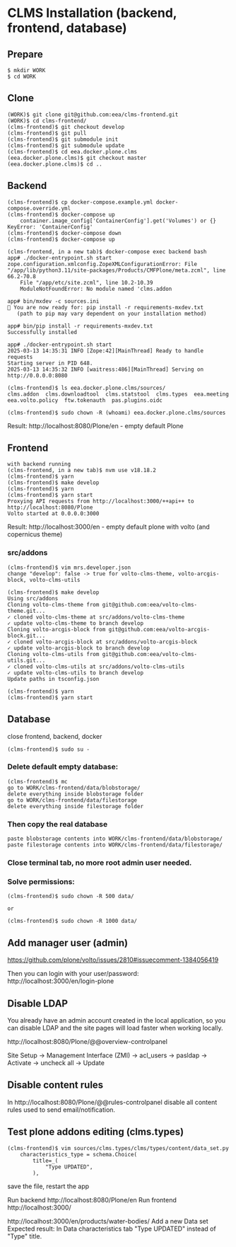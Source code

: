 # CLMS Installation (backend, frontend, database)
## Prepare
```
$ mkdir WORK
$ cd WORK
```
## Clone
```
(WORK)$ git clone git@github.com:eea/clms-frontend.git
(WORK)$ cd clms-frontend/
(clms-frontend)$ git checkout develop
(clms-frontend)$ git pull
(clms-frontend)$ git submodule init
(clms-frontend)$ git submodule update
(clms-frontend)$ cd eea.docker.plone.clms
(eea.docker.plone.clms)$ git checkout master
(eea.docker.plone.clms)$ cd ..
```

## Backend
```
(clms-frontend)$ cp docker-compose.example.yml docker-compose.override.yml
(clms-frontend)$ docker-compose up
    container.image_config['ContainerConfig'].get('Volumes') or {}
KeyError: 'ContainerConfig'
(clms-frontend)$ docker-compose down
(clms-frontend)$ docker-compose up

(clms-frontend, in a new tab)$ docker-compose exec backend bash
app# ./docker-entrypoint.sh start
zope.configuration.xmlconfig.ZopeXMLConfigurationError: File "/app/lib/python3.11/site-packages/Products/CMFPlone/meta.zcml", line 66.2-70.8
    File "/app/etc/site.zcml", line 10.2-10.39
    ModuleNotFoundError: No module named 'clms.addon

app# bin/mxdev -c sources.ini
🎂 You are now ready for: pip install -r requirements-mxdev.txt
   (path to pip may vary dependent on your installation method)
   
app# bin/pip install -r requirements-mxdev.txt
Successfully installed

app# ./docker-entrypoint.sh start
2025-03-13 14:35:31 INFO [Zope:42][MainThread] Ready to handle requests
Starting server in PID 648.
2025-03-13 14:35:32 INFO [waitress:486][MainThread] Serving on http://0.0.0.0:8080

(clms-frontend)$ ls eea.docker.plone.clms/sources/
clms.addon  clms.downloadtool  clms.statstool  clms.types  eea.meeting  eea.volto.policy  ftw.tokenauth  pas.plugins.oidc

(clms-frontend)$ sudo chown -R (whoami) eea.docker.plone.clms/sources
```
Result: http://localhost:8080/Plone/en - empty default Plone

## Frontend
```
with backend running
(clms-frontend, in a new tab)$ nvm use v18.18.2
(clms-frontend)$ yarn
(clms-frontend)$ make develop
(clms-frontend)$ yarn
(clms-frontend)$ yarn start
Proxying API requests from http://localhost:3000/++api++ to http://localhost:8080/Plone
Volto started at 0.0.0.0:3000
```
Result: http://localhost:3000/en - empty default plone with volto (and copernicus theme)

### src/addons
```
(clms-frontend)$ vim mrs.developer.json
change "develop": false -> true for volto-clms-theme, volto-arcgis-block, volto-clms-utils

(clms-frontend)$ make develop
Using src/addons
Cloning volto-clms-theme from git@github.com:eea/volto-clms-theme.git...
✓ cloned volto-clms-theme at src/addons/volto-clms-theme
✓ update volto-clms-theme to branch develop
Cloning volto-arcgis-block from git@github.com:eea/volto-arcgis-block.git...
✓ cloned volto-arcgis-block at src/addons/volto-arcgis-block
✓ update volto-arcgis-block to branch develop
Cloning volto-clms-utils from git@github.com:eea/volto-clms-utils.git...
✓ cloned volto-clms-utils at src/addons/volto-clms-utils
✓ update volto-clms-utils to branch develop
Update paths in tsconfig.json

(clms-frontend)$ yarn
(clms-frontend)$ yarn start
```

## Database
close frontend, backend, docker
```
(clms-frontend)$ sudo su -
```

### Delete default empty database:
```
(clms-frontend)$ mc
go to WORK/clms-frontend/data/blobstorage/
delete everything inside blobstorage folder
go to WORK/clms-frontend/data/filestorage
delete everything inside filestorage folder
```

### Then copy the real database
```
paste blobstorage contents into WORK/clms-frontend/data/blobstorage/
paste filestorage contents into WORK/clms-frontend/data/filestorage/
```

### Close terminal tab, no more root admin user needed.

### Solve permissions:
```
(clms-frontend)$ sudo chown -R 500 data/

or

(clms-frontend)$ sudo chown -R 1000 data/
```

## Add manager user (admin)

https://github.com/plone/volto/issues/2810#issuecomment-1384056419

Then you can login with your user/password: http://localhost:3000/en/login-plone

## Disable LDAP

You already have an admin account created in the local application, so you can disable LDAP and the site pages will load faster when working locally.

http://localhost:8080/Plone/@@overview-controlpanel

Site Setup -> Management Interface (ZMI) -> acl_users -> pasldap -> Activate -> uncheck all -> Update

## Disable content rules

In http://localhost:8080/Plone/@@rules-controlpanel disable all content rules used to send email/notification.

## Test plone addons editing (clms.types)
```
(clms-frontend)$ vim sources/clms.types/clms/types/content/data_set.py
    characteristics_type = schema.Choice(
        title=_(
            "Type UPDATED",
        ),
```
save the file, restart the app

Run backend
http://localhost:8080/Plone/en
Run frontend
http://localhost:3000/

http://localhost:3000/en/products/water-bodies/
Add a new Data set
Expected result: In Data characteristics tab "Type UPDATED" instead of "Type" title.
